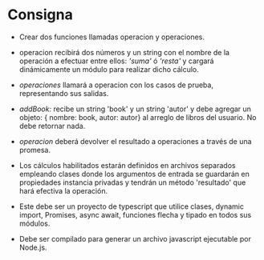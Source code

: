 # **Consigna**

* Crear dos funciones llamadas operacion y operaciones.

* operacion recibirá dos números y un string con el nombre de la operación a efectuar entre ellos: *'suma'* ó *'resta'* y cargará dinámicamente un módulo para realizar dicho cálculo. 

* *operaciones* llamará a operacion con los casos de prueba, representando sus salidas.

* *addBook:* recibe un string 'book' y un string 'autor' y debe agregar un objeto: { nombre: book, autor: autor} al arreglo de libros del usuario. No debe retornar nada.     

* *operacion* deberá devolver el resultado a operaciones a través de una promesa.

* Los cálculos habilitados estarán definidos en archivos separados empleando clases donde los argumentos de entrada se guardarán en propiedades instancia privadas y tendrán un método 'resultado' que hará efectiva la operación. 

* Este debe ser un proyecto de typescript que utilice clases, dynamic import, Promises, async await, funciones flecha y tipado en todos sus módulos. 

* Debe ser compilado para generar un archivo javascript ejecutable por Node.js.
